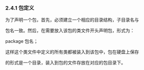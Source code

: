 ### 2.4.1 包定义

为了声明一个包，首先，必须建立一个相应的目录结构，子目录名与

包名一致。然后，在需要放入该包的类文件开头声明包，形式为：

package 包名；

这样这个类文件中定义的所有类都被装入到该包中，包在硬盘上保存

的形式是一个目录，装入到包的文件存放在对应的包目录下。

